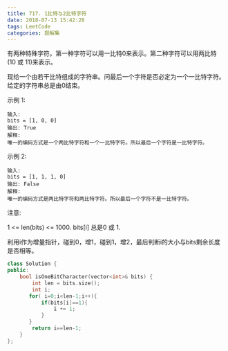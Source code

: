```yaml
---
title: 717. 1比特与2比特字符
date: 2018-07-13 15:42:28
tags: LeetCode
categories: 题解集
---
```


有两种特殊字符。第一种字符可以用一比特0来表示。第二种字符可以用两比特(10 或 11)来表示。

现给一个由若干比特组成的字符串。问最后一个字符是否必定为一个一比特字符。给定的字符串总是由0结束。

示例 1:
```
输入: 
bits = [1, 0, 0]
输出: True
解释: 
唯一的编码方式是一个两比特字符和一个一比特字符。所以最后一个字符是一比特字符。
```
示例 2:
```
输入: 
bits = [1, 1, 1, 0]
输出: False
解释: 
唯一的编码方式是两比特字符和两比特字符。所以最后一个字符不是一比特字符。
```
注意:

1 <= len(bits) <= 1000.
bits[i] 总是0 或 1.

利用i作为增量指针，碰到0，增1，碰到1，增2，最后判断i的大小与bits剩余长度是否相等。
```cpp
class Solution {
public:
    bool isOneBitCharacter(vector<int>& bits) {
        int len = bits.size();
        int i;
       for( i=0;i<len-1;i++){
           if(bits[i]==1){
               i += 1;
           }
       }
        return i==len-1;
    }
};
```